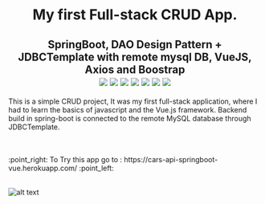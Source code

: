 <h1 align='center'>My first Full-stack CRUD App.</h1>
<h2 align='center'>SpringBoot,  DAO Design Pattern + JDBCTemplate with remote mysql DB, VueJS, Axios and Boostrap<br>
<img src="https://img.shields.io/badge/Java-ED8B00?style=plastic&logo=java&logoColor=white">
<img src="https://img.shields.io/badge/SpringBoot-6DB33F?style=plastic&logo=spring&logoColor=white">
<img src="https://img.shields.io/badge/Vue.js-35495E?style=plastic&logo=vue.js&logoColor=4FC08D">
<img src="https://img.shields.io/badge/Bootstrap-563D7C?style=plastic&logo=bootstrap&logoColor=white">
<img src="https://img.shields.io/badge/JavaScript-F7DF1E?style=plastic&logo=javascript&logoColor=black">
<img src="https://img.shields.io/badge/MySQL-00758F?style=plastic&logo=mysql&logoColor=white">
<img src="https://badges.pufler.dev/visits/JaneckN/cars-api-springboot-vue">
</h2>


This is a simple CRUD project, It was my first full-stack application, where I had to learn the basics of javascript and the Vue.js framework.
Backend build in spring-boot is connected to the remote MySQL database through JDBCTemplate.



<br/>
<br/>
:point_right: To Try this app go to : https://cars-api-springboot-vue.herokuapp.com/   :point_left:
<br/>
<br/>

![alt text](https://i.ibb.co/xDmqFLn/car-app.jpg)




